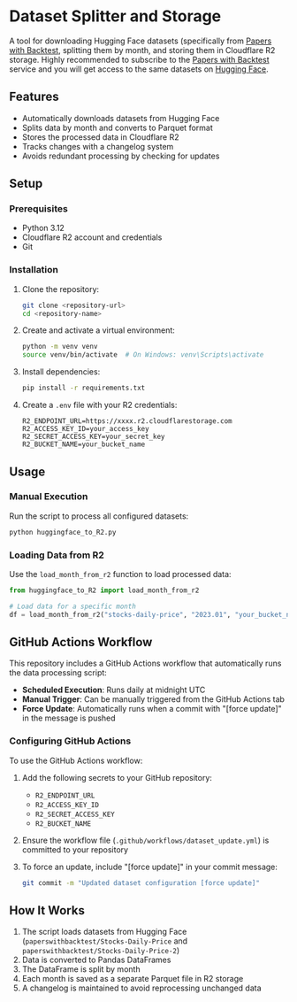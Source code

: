 # Dataset Splitter and Storage

A tool for downloading Hugging Face datasets (specifically from [Papers with Backtest](https://paperswithbacktest.com), splitting them by month, and storing them in Cloudflare R2 storage.
Highly recommended to subscribe to the [Papers with Backtest](https://paperswithbacktest.com) service and you will get access to the same datasets on [Hugging Face](https://huggingface.co/paperswithbacktest). 

## Features

- Automatically downloads datasets from Hugging Face
- Splits data by month and converts to Parquet format
- Stores the processed data in Cloudflare R2
- Tracks changes with a changelog system
- Avoids redundant processing by checking for updates

## Setup

### Prerequisites

- Python 3.12
- Cloudflare R2 account and credentials
- Git

### Installation

1. Clone the repository:
   ```bash
   git clone <repository-url>
   cd <repository-name>
   ```

2. Create and activate a virtual environment:
   ```bash
   python -m venv venv
   source venv/bin/activate  # On Windows: venv\Scripts\activate
   ```

3. Install dependencies:
   ```bash
   pip install -r requirements.txt
   ```

4. Create a `.env` file with your R2 credentials:
   ```
   R2_ENDPOINT_URL=https://xxxx.r2.cloudflarestorage.com
   R2_ACCESS_KEY_ID=your_access_key
   R2_SECRET_ACCESS_KEY=your_secret_key
   R2_BUCKET_NAME=your_bucket_name
   ```

## Usage

### Manual Execution

Run the script to process all configured datasets:

```bash
python huggingface_to_R2.py
```

### Loading Data from R2

Use the `load_month_from_r2` function to load processed data:

```python
from huggingface_to_R2 import load_month_from_r2

# Load data for a specific month
df = load_month_from_r2("stocks-daily-price", "2023.01", "your_bucket_name")
```

## GitHub Actions Workflow

This repository includes a GitHub Actions workflow that automatically runs the data processing script:

- **Scheduled Execution**: Runs daily at midnight UTC
- **Manual Trigger**: Can be manually triggered from the GitHub Actions tab
- **Force Update**: Automatically runs when a commit with "[force update]" in the message is pushed

### Configuring GitHub Actions

To use the GitHub Actions workflow:

1. Add the following secrets to your GitHub repository:
   - `R2_ENDPOINT_URL`
   - `R2_ACCESS_KEY_ID`
   - `R2_SECRET_ACCESS_KEY`
   - `R2_BUCKET_NAME`

2. Ensure the workflow file (`.github/workflows/dataset_update.yml`) is committed to your repository

3. To force an update, include "[force update]" in your commit message:
   ```bash
   git commit -m "Updated dataset configuration [force update]"
   ```

## How It Works

1. The script loads datasets from Hugging Face (`paperswithbacktest/Stocks-Daily-Price` and `paperswithbacktest/Stocks-Daily-Price-2`)
2. Data is converted to Pandas DataFrames
3. The DataFrame is split by month
4. Each month is saved as a separate Parquet file in R2 storage
5. A changelog is maintained to avoid reprocessing unchanged data 